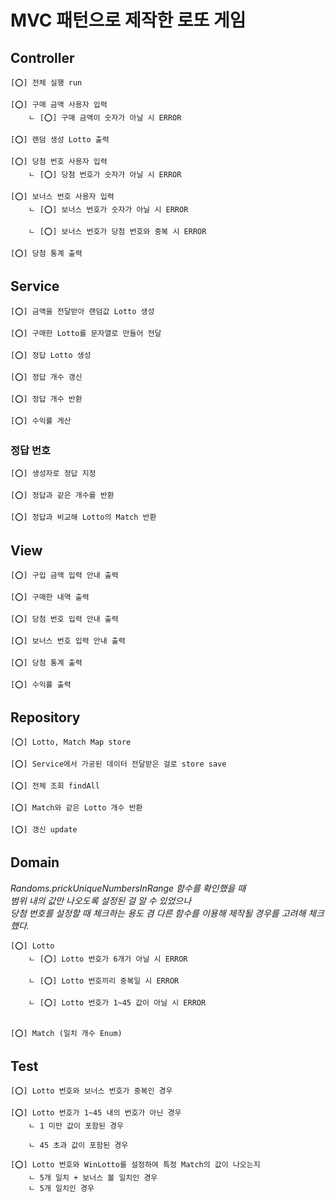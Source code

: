 # MVC 패턴으로 제작한 로또 게임

## Controller
    [⭕] 전체 실행 run

    [⭕] 구매 금액 사용자 입력
        ㄴ [⭕] 구매 금액이 숫자가 아닐 시 ERROR

    [⭕] 랜덤 생성 Lotto 출력

    [⭕] 당첨 번호 사용자 입력
        ㄴ [⭕] 당첨 번호가 숫자가 아닐 시 ERROR

    [⭕] 보너스 번호 사용자 입력
        ㄴ [⭕] 보너스 번호가 숫자가 아닐 시 ERROR

        ㄴ [⭕] 보너스 번호가 당첨 번호와 중복 시 ERROR
    
    [⭕] 당첨 통계 출력


## Service
    [⭕] 금액을 전달받아 랜덤값 Lotto 생성
    
    [⭕] 구매한 Lotto를 문자열로 만들어 전달

    [⭕] 정답 Lotto 생성

    [⭕] 정답 개수 갱신

    [⭕] 정답 개수 반환
    
    [⭕] 수익률 게산

### 정답 번호
    [⭕] 생성자로 정답 지정

    [⭕] 정답과 같은 개수를 반환 

    [⭕] 정답과 비교해 Lotto의 Match 반환 

## View
    [⭕] 구입 금액 입력 안내 출력
    
    [⭕] 구매한 내역 출력
    
    [⭕] 당첨 번호 입력 안내 출력
    
    [⭕] 보너스 번호 입력 안내 출력
    
    [⭕] 당첨 통계 출력

    [⭕] 수익률 출력


## Repository
    [⭕] Lotto, Match Map store

    [⭕] Service에서 가공된 데이터 전달받은 걸로 store save
    
    [⭕] 전체 조회 findAll
    
    [⭕] Match와 같은 Lotto 개수 반환 

    [⭕] 갱신 update


## Domain
*Randoms.prickUniqueNumbersInRange 함수를 확인했을 때 <br>범위 내의 값만 나오도록 설정된 걸 알 수 있었으나<br>
당첨 번호를 설정할 때 체크하는 용도 겸 다른 함수를 이용해 제작될 경우를 고려해 체크했다.*

    [⭕] Lotto
        ㄴ [⭕] Lotto 번호가 6개가 아닐 시 ERROR

        ㄴ [⭕] Lotto 번호끼리 중복일 시 ERROR

        ㄴ [⭕] Lotto 번호가 1~45 값이 아닐 시 ERROR
                

    [⭕] Match (일치 개수 Enum)

## Test
    [⭕] Lotto 번호와 보너스 번호가 중복인 경우

    [⭕] Lotto 번호가 1~45 내의 번호가 아닌 경우
        ㄴ 1 미만 값이 포함된 경우

        ㄴ 45 초과 값이 포함된 경우

    [⭕] Lotto 번호와 WinLotto를 설정하여 특정 Match의 값이 나오는지
        ㄴ 5개 일치 + 보너스 볼 일치인 경우
        ㄴ 5개 일치인 경우